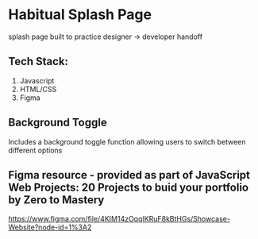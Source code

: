 # Habitual Splash Page
splash page built to practice designer -> developer handoff

## Tech Stack:
1. Javascript
2. HTML/CSS
3. Figma


## Background Toggle
Includes a background toggle function allowing users to switch between different options

## Figma resource - provided as part of JavaScript Web Projects: 20 Projects to buid your portfolio by Zero to Mastery
https://www.figma.com/file/4KIM14zOqqIKRuF8kBtHGs/Showcase-Website?node-id=1%3A2
